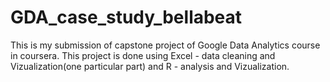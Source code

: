 # GDA_case_study_bellabeat

This is my submission of capstone project of Google Data Analytics course in coursera. This project is done using Excel - data cleaning and Vizualization(one particular part) and R - analysis and Vizualization.
